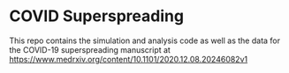 # COVID Superspreading


This repo contains the simulation and analysis code as well as the data for the COVID-19 superspreading manuscript at https://www.medrxiv.org/content/10.1101/2020.12.08.20246082v1